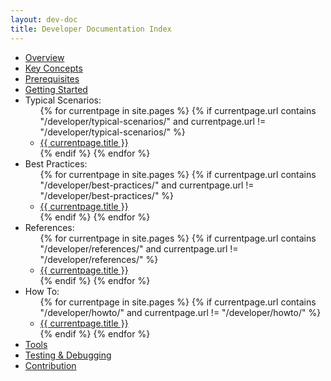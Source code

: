 ```yaml
---
layout: dev-doc
title: Developer Documentation Index
---
```


<ul>
  <li><a href="/developer/overview/">Overview</a></li>
  <li><a href="/developer/key-concepts/" >Key Concepts</a></li>
  <li><a href="/developer/prerequisites/" >Prerequisites</a></li>
  <li><a href="/developer/getting-started/" >Getting Started</a></li>
  <li>Typical Scenarios: 
    <ul>
      {% for currentpage in site.pages %}
        {% if currentpage.url contains "/developer/typical-scenarios/" and currentpage.url != "/developer/typical-scenarios/" %}
        <li><a href="{{ currentpage.url }}">{{ currentpage.title }}</a></li>
        {% endif %}
      {% endfor %}
    </ul>
  </li>
  <li>Best Practices:
    <ul>
      {% for currentpage in site.pages %}
        {% if currentpage.url contains "/developer/best-practices/" and currentpage.url != "/developer/best-practices/" %}
        <li><a href="{{ currentpage.url }}">{{ currentpage.title }}</a></li>
        {% endif %}
      {% endfor %}
    </ul>
  </li>
  <li>References:
    <ul>
      {% for currentpage in site.pages %}
        {% if currentpage.url contains "/developer/references/" and currentpage.url != "/developer/references/" %}
        <li><a href="{{ currentpage.url }}">{{ currentpage.title }}</a></li>
        {% endif %}
      {% endfor %}
    </ul>
  </li>
  <li>How To:
    <ul>
      {% for currentpage in site.pages %}
        {% if currentpage.url contains "/developer/howto/" and currentpage.url != "/developer/howto/" %}
        <li><a href="{{ currentpage.url }}">{{ currentpage.title }}</a></li>
        {% endif %}
      {% endfor %}
    </ul>
  </li>
  <li><a href="/developer/tools/">Tools</a></li>
  <li><a href="/developer/testing/">Testing & Debugging</a></li>
  <li><a href="/developer/contribution/">Contribution</a></li>
</ul>